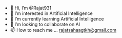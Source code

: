 - 👋 Hi, I’m @Rajat931
- 👀 I’m interested in Artificial Intelligence
- 🌱 I’m currently learning Artificial Intelligence
- 💞️ I’m looking to collaborate on AI
- 📫 How to reach me ... rajatsahaagtkh@gmail.com

<!---
Rajat931/Rajat931 is a ✨ special ✨ repository because its `README.md` (this file) appears on your GitHub profile.
You can click the Preview link to take a look at your changes.
--->
